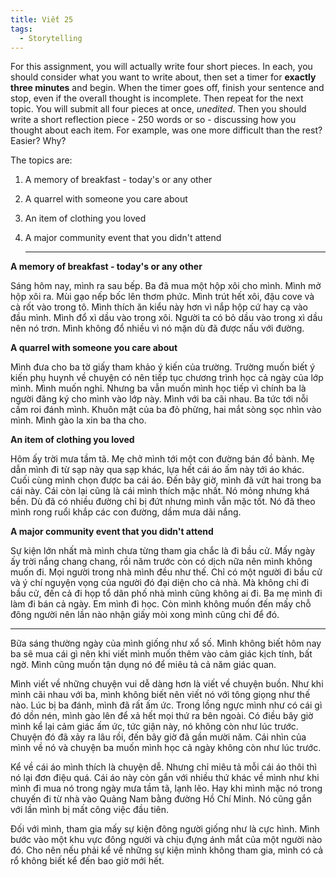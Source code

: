 ```yaml
---
title: Viết 25
tags:
  - Storytelling
---
```


For this assignment, you will actually write four short pieces. In each, you should consider what you want to write about, then set a timer for **exactly three minutes** and begin. When the timer goes off, finish your sentence and stop, even if the overall thought is incomplete. Then repeat for the next topic. You will submit all four pieces at once, *unedited*. Then you should write a short reflection piece - 250 words or so - discussing how you thought about each item. For example, was one more difficult than the rest? Easier? Why?

The topics are:

1. A memory of breakfast - today's or any other
2. A quarrel with someone you care about
3. An item of clothing you loved
4. A major community event that you didn't attend

   ***

**A memory of breakfast - today's or any other**

Sáng hôm nay, mình ra sau bếp. Ba đã mua một hộp xôi cho mình. Mình mở hộp xôi ra. Mùi gạo nếp bốc lên thơm phức. Mình trút hết xôi, đậu cove và cà rốt vào trong tô. Mình thích ăn kiểu này hơn vì nắp hộp cứ hay cạ vào đầu mình. Mình đổ xì dầu vào trong xôi. Người ta có bỏ dầu vào trong xì dầu nên nó trơn. Mình không đổ nhiều vì nó mặn dù đã được nấu với đường.

**A quarrel with someone you care about**

Mình đưa cho ba tờ giấy tham khảo ý kiến của trường. Trường muốn biết ý kiến phụ huynh về chuyện có nên tiếp tục chương trình học cả ngày của lớp mình. Mình muốn nghỉ. Nhưng ba vẫn muốn mình học tiếp vì chính ba là người đăng ký cho mình vào lớp này. Mình với ba cãi nhau. Ba tức tới nỗi cầm roi đánh mình. Khuôn mặt của ba đỏ phừng, hai mắt sòng sọc nhìn vào mình. Mình gào la xin ba tha cho.

**An item of clothing you loved**

Hôm ấy trời mưa tầm tã. Mẹ chở mình tới một con đường bán đồ bành. Mẹ dẫn mình đi từ sạp này qua sạp khác, lựa hết cái áo ấm này tới áo khác. Cuối cùng mình chọn được ba cái áo. Đến bây giờ, mình đã vứt hai trong ba cái này. Cái còn lại cũng là cái mình thích mặc nhất. Nó mỏng nhưng khá bền. Dù đã có nhiều đường chỉ bị đứt nhưng mình vẫn mặc tốt. Nó đã theo mình rong ruổi khắp các con đường, dầm mưa dãi nắng.

**A major community event that you didn't attend**

Sự kiện lớn nhất mà mình chưa từng tham gia chắc là đi bầu cử. Mấy ngày ấy trời nắng chang chang, rồi năm trước còn có dịch nữa nên mình không muốn đi. Mọi người trong nhà mình đều như thế. Chỉ có một người đi bầu cử và ý chí nguyện vọng của người đó đại diện cho cả nhà. Mà không chỉ đi bầu cử, đến cả đi họp tổ dân phố nhà mình cũng không ai đi. Ba mẹ mình đi làm đi bán cả ngày. Em mình đi học. Còn mình không muốn đến mấy chỗ đông người nên lần nào nhận giấy mòi xong mình cũng chỉ để đó.

---

Bữa sáng thường ngày của mình giống như xổ số. Mình không biết hôm nay ba sẽ mua cái gì nên khi viết mình muốn thêm vào cảm giác kịch tính, bất ngờ. Mình cũng muốn tận dụng nó để miêu tả cả năm giác quan.

Mình viết về những chuyện vui dễ dàng hơn là viết về chuyện buồn. Như khi mình cãi nhau với ba, mình không biết nên viết nó với tông giọng như thế nào. Lúc bị ba đánh, mình đã rất ấm ức. Trong lồng ngực mình như có cái gì đó dồn nén, mình gào lên để xả hết mọi thứ ra bên ngoài. Có điều bây giờ mình kể lại cảm giác ấm ức, tức giận này, nó không còn như lúc trước. Chuyện đó đã xảy ra lâu rồi, đến bây giờ đã gần mười năm. Cái nhìn của mình về nó và chuyện ba muốn mình học cả ngày không còn như lúc trước.

Kể về cái áo mình thích là chuyện dễ. Nhưng chỉ miêu tả mỗi cái áo thôi thì nó lại đơn điệu quá. Cái áo này còn gắn với nhiều thứ khác về mình như khi mình đi mua nó trong ngày mưa tầm tã, lạnh lẽo. Hay khi mình mặc nó trong chuyến đi từ nhà vào Quảng Nam bằng đường Hồ Chí Minh. Nó cũng gắn với lần mình bị mất công việc đầu tiên.

Đối với mình, tham gia mấy sự kiện đông người giống như là cực hình. Mình bước vào một khu vực đông người và chịu đựng ánh mắt của một người nào đó. Cho nên nếu phải kể về những sự kiện mình không tham gia, mình có cả rổ không biết kể đến bao giờ mới hết.
